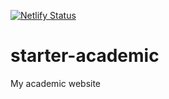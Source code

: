 [![Netlify Status](https://api.netlify.com/api/v1/badges/3fa3ce49-9ad3-4319-a1ce-24b2b8e71e1b/deploy-status)](https://app.netlify.com/sites/mahshaaban-starter-academic/deploys)
# starter-academic
My academic website
